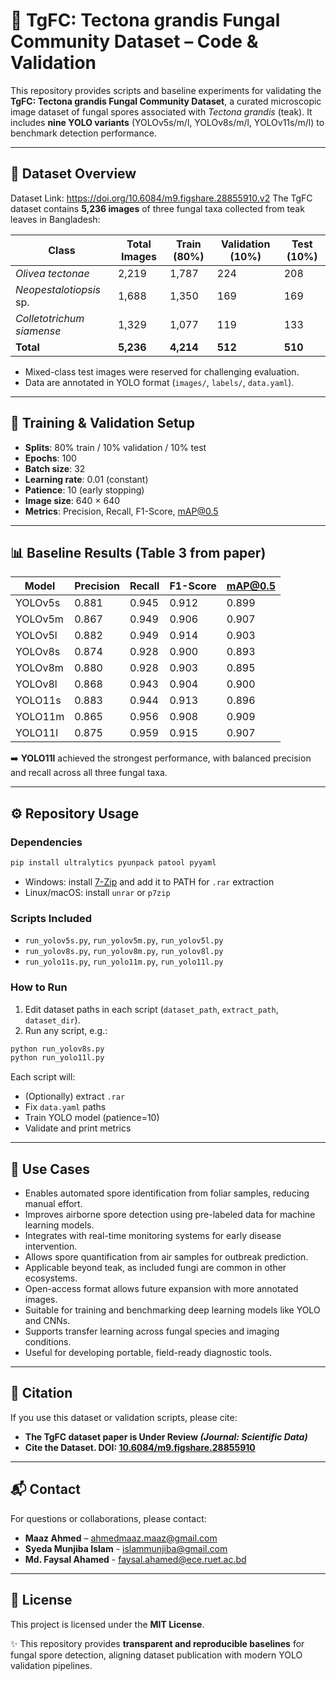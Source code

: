# 🌿 TgFC: Tectona grandis Fungal Community Dataset – Code & Validation

This repository provides scripts and baseline experiments for validating the **TgFC: Tectona grandis Fungal Community Dataset**, a curated microscopic image dataset of fungal spores associated with *Tectona grandis* (teak).
It includes **nine YOLO variants** (YOLOv5s/m/l, YOLOv8s/m/l, YOLOv11s/m/l) to benchmark detection performance.

---

## 📂 Dataset Overview
Dataset Link: https://doi.org/10.6084/m9.figshare.28855910.v2
The TgFC dataset contains **5,236 images** of three fungal taxa collected from teak leaves in Bangladesh:

| Class | Total Images | Train (80%) | Validation (10%) | Test (10%) |
|-------|--------------|-------------|------------------|------------|
| *Olivea tectonae*         | 2,219 | 1,787 | 224 | 208 |
| *Neopestalotiopsis* sp.   | 1,688 | 1,350 | 169 | 169 |
| *Colletotrichum siamense* | 1,329 | 1,077 | 119 | 133 |
| **Total** | **5,236** | **4,214** | **512** | **510** |

- Mixed-class test images were reserved for challenging evaluation.  
- Data are annotated in YOLO format (`images/`, `labels/`, `data.yaml`).  

---

## 🧪 Training & Validation Setup

- **Splits**: 80% train / 10% validation / 10% test  
- **Epochs**: 100  
- **Batch size**: 32  
- **Learning rate**: 0.01 (constant)  
- **Patience**: 10 (early stopping)  
- **Image size**: 640 × 640  
- **Metrics**: Precision, Recall, F1-Score, mAP@0.5  

---

## 📊 Baseline Results (Table 3 from paper)

| Model    | Precision | Recall | F1-Score | mAP@0.5 |
|----------|-----------|--------|----------|---------|
| YOLOv5s  | 0.881 | 0.945 | 0.912 | 0.899 |
| YOLOv5m  | 0.867 | 0.949 | 0.906 | 0.907 |
| YOLOv5l  | 0.882 | 0.949 | 0.914 | 0.903 |
| YOLOv8s  | 0.874 | 0.928 | 0.900 | 0.893 |
| YOLOv8m  | 0.880 | 0.928 | 0.903 | 0.895 |
| YOLOv8l  | 0.868 | 0.943 | 0.904 | 0.900 |
| YOLO11s  | 0.883 | 0.944 | 0.913 | 0.896 |
| YOLO11m  | 0.865 | 0.956 | 0.908 | 0.909 |
| YOLO11l  | 0.875 | 0.959 | 0.915 | 0.907 |

➡️ **YOLO11l** achieved the strongest performance, with balanced precision and recall across all three fungal taxa.  

---

## ⚙️ Repository Usage

### Dependencies
```bash
pip install ultralytics pyunpack patool pyyaml
```
- Windows: install [7-Zip](https://www.7-zip.org/) and add it to PATH for `.rar` extraction  
- Linux/macOS: install `unrar` or `p7zip`  

### Scripts Included
- `run_yolov5s.py`, `run_yolov5m.py`, `run_yolov5l.py`  
- `run_yolov8s.py`, `run_yolov8m.py`, `run_yolov8l.py`  
- `run_yolo11s.py`, `run_yolo11m.py`, `run_yolo11l.py`  

### How to Run
1. Edit dataset paths in each script (`dataset_path`, `extract_path`, `dataset_dir`).  
2. Run any script, e.g.:  
```bash
python run_yolov8s.py
python run_yolo11l.py
```

Each script will:
- (Optionally) extract `.rar`  
- Fix `data.yaml` paths  
- Train YOLO model (patience=10)  
- Validate and print metrics  

---

## 🚀 Use Cases

- Enables automated spore identification from foliar samples, reducing manual effort.
- Improves airborne spore detection using pre-labeled data for machine learning models.
- Integrates with real-time monitoring systems for early disease intervention.
- Allows spore quantification from air samples for outbreak prediction.
- Applicable beyond teak, as included fungi are common in other ecosystems.
- Open-access format allows future expansion with more annotated images.
- Suitable for training and benchmarking deep learning models like YOLO and CNNs.
- Supports transfer learning across fungal species and imaging conditions.
- Useful for developing portable, field-ready diagnostic tools.

---

## 📑 Citation

If you use this dataset or validation scripts, please cite:  
- **The TgFC dataset paper is Under Review *(Journal: Scientific Data)***
- **Cite the Dataset. DOI: [10.6084/m9.figshare.28855910](https://doi.org/10.6084/m9.figshare.28855910.v2)**

---
## 📬 Contact

For questions or collaborations, please contact:  

- **Maaz Ahmed** – <ahmedmaaz.maaz@gmail.com>
- **Syeda Munjiba Islam** - <islammunjiba@gmail.com>
- **Md. Faysal Ahamed** - <faysal.ahamed@ece.ruet.ac.bd>

---

## 📝 License

This project is licensed under the **MIT License**.


✨ This repository provides **transparent and reproducible baselines** for fungal spore detection, aligning dataset publication with modern YOLO validation pipelines.  
